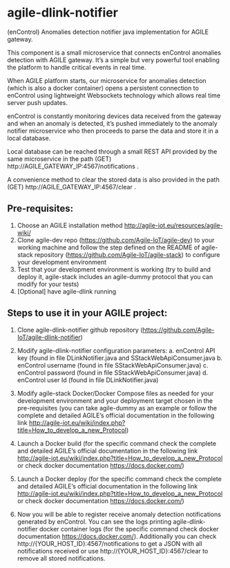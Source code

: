 # agile-dlink-notifier
(enControl) Anomalies detection notifier java implementation for AGILE gateway.

This component is a small microservice that connects enControl anomalies detection with AGILE gateway. 
It’s a simple but very powerful tool enabling the platform to handle critical events in real time.

When AGILE platform starts, our microservice for anomalies detection (which is also a docker container) opens a persistent connection to enControl using lightweight Websockets technology which allows real time server push updates. 

enControl is constantly monitoring devices data received from the gateway and when an anomaly is detected, it’s pushed immediately to the anomaly notifier microservice who then proceeds to parse the data and store it in a local database. 

Local database can be reached through a small REST API provided by the same microservice in the path (GET)  http://AGILE_GATEWAY_IP:4567/notifications . 

A convenience method to clear the stored data is also provided in the path (GET) http://AGILE_GATEWAY_IP:4567/clear .


Pre-requisites:
---------------

  1.	Choose an AGILE installation method http://agile-iot.eu/resources/agile-wiki/ 
  2.	Clone agile-dev repo (https://github.com/Agile-IoT/agile-dev) to your working machine and follow the step defined on the README of agile-stack repository (https://github.com/Agile-IoT/agile-stack) to configure your development environment
  3.	Test that your development environment is working (try to build and deploy it, agile-stack includes an agile-dummy protocol that you can modify for your tests)
  4.	[Optional] have agile-dlink running

Steps to use it in your AGILE project:
--------------------------------------

  1.	Clone agile-dlink-notifier github repository (https://github.com/Agile-IoT/agile-dlink-notifier)
  2.	Modify agile-dlink-notifier configuration parameters:
      a.	enControl API key (found in file DLinkNotifier.java and SStackWebApiConsumer.java
      b.	enControl username (found in file SStackWebApiConsumer.java)
      c.	enControl password (found in file SStackWebApiConsumer.java)
      d.	enControl user Id (found in file DLinkNotifier.java)

  3.	Modify agile-stack Docker/Docker Compose files as needed for your development environment and your deployment target chosen in the pre-requisites (you can take agile-dummy as an example or follow the complete and detailed AGILE’s official documentation in the following link http://agile-iot.eu/wiki/index.php?title=How_to_develop_a_new_Protocol) 
  4.	Launch a Docker build (for the specific command check the complete and detailed AGILE’s official documentation in the following link http://agile-iot.eu/wiki/index.php?title=How_to_develop_a_new_Protocol or check docker documentation https://docs.docker.com/)   
  5.	Launch a Docker deploy (for the specific command check the complete and detailed AGILE’s official documentation in the following link http://agile-iot.eu/wiki/index.php?title=How_to_develop_a_new_Protocol or check docker documentation https://docs.docker.com/)
  6.	Now you will be able to register receive anomaly detection notifications generated by enControl. You can see the logs printing agile-dlink-notifier docker container logs (for the specific command check docker documentation https://docs.docker.com/). Additionally you can check http://{YOUR_HOST_ID}:4567/notifications to get a JSON with all notifications received or use http://{YOUR_HOST_ID}:4567/clear to remove all stored notifications.
